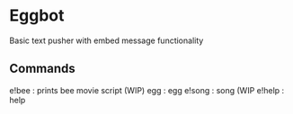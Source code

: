 # Eggbot
Basic text pusher with embed message functionality

## Commands

e!bee : prints bee movie script (WIP)
egg : egg
e!song : song (WIP
e!help : help

